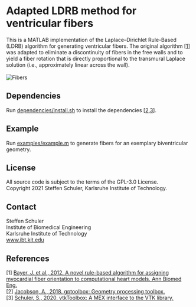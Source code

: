 # Adapted LDRB method for ventricular fibers

This is a MATLAB implementation of the Laplace–Dirichlet Rule-Based (LDRB) algorithm for generating ventricular fibers. The original algorithm [[1](#1)] was adapted to eliminate a discontinuity of fibers in the free walls and to yield a fiber rotation that is directly proportional to the transmural Laplace solution (i.e., approximately linear across the wall).
&nbsp;  
&nbsp;  
![Fibers](https://user-images.githubusercontent.com/31965820/107209438-184bd080-6a03-11eb-9e28-63be9219f6b0.jpg)

## Dependencies

Run [dependencies/install.sh](dependencies/install.sh) to install the dependencies [[2](#2),[3](#3)].

## Example

Run [examples/example.m](examples/example.m) to generate fibers for an exemplary biventricular geometry.

## License

All source code is subject to the terms of the GPL-3.0 License.  
Copyright 2021 Steffen Schuler, Karlsruhe Institute of Technology.

## Contact

Steffen Schuler  
Institute of Biomedical Engineering  
Karlsruhe Institute of Technology  
www.ibt.kit.edu

## References

<a id="1">[1]</a> [Bayer, J. et al., 2012. A novel rule-based algorithm for assigning myocardial fiber orientation to computational heart models. Ann Biomed Eng.](https://doi.org/10.1007/s10439-012-0593-5)  
<a id="2">[2]</a> [Jacobson, A., 2018. gptoolbox: Geometry processing toolbox.](https://github.com/alecjacobson/gptoolbox)  
<a id="3">[3]</a> [Schuler, S., 2020. vtkToolbox: A MEX interface to the VTK library.](https://github.com/KIT-IBT/vtkToolbox)  
